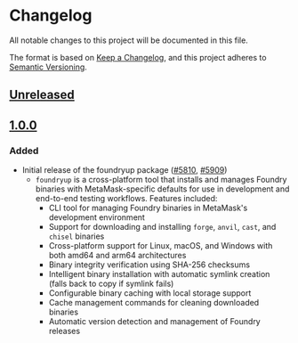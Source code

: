 # Changelog

All notable changes to this project will be documented in this file.

The format is based on [Keep a Changelog](https://keepachangelog.com/en/1.0.0/),
and this project adheres to [Semantic Versioning](https://semver.org/spec/v2.0.0.html).

## [Unreleased]

## [1.0.0]

### Added

- Initial release of the foundryup package ([#5810](https://github.com/MetaMask/core/pull/5810), [#5909](https://github.com/MetaMask/core/pull/5909))
  - `foundryup` is a cross-platform tool that installs and manages Foundry binaries with MetaMask-specific defaults for use in development and end-to-end testing workflows. Features included:
    - CLI tool for managing Foundry binaries in MetaMask's development environment
    - Support for downloading and installing `forge`, `anvil`, `cast`, and `chisel` binaries
    - Cross-platform support for Linux, macOS, and Windows with both amd64 and arm64 architectures
    - Binary integrity verification using SHA-256 checksums
    - Intelligent binary installation with automatic symlink creation (falls back to copy if symlink fails)
    - Configurable binary caching with local storage support
    - Cache management commands for cleaning downloaded binaries
    - Automatic version detection and management of Foundry releases

[Unreleased]: https://github.com/MetaMask/core/compare/@metamask/foundryup@1.0.0...HEAD
[1.0.0]: https://github.com/MetaMask/core/releases/tag/@metamask/foundryup@1.0.0
